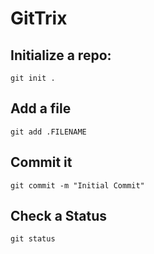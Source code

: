 # GitTrix

## Initialize a repo:


```git init .```

## Add a file

```git add .FILENAME```

## Commit it

```git commit -m "Initial Commit"```

 ## Check a Status
```git status```
